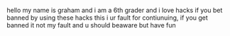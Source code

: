 hello my name is graham and i am a 6th grader and i love hacks
if you bet banned by using these hacks this i ur fault for contiunuing, if you get banned it not my fault and u should beaware but have fun
